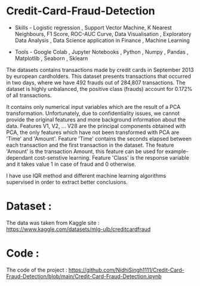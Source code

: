 # Credit-Card-Fraud-Detection

* Skills - Logistic regression , Support Vector Machine, K Nearest Neighbours, F1 Score, ROC-AUC Curve, Data Visualisation , Exploratory Data Analysis , Data Science application in Finance , Machine Learning

* Tools - Google Colab , Jupyter Notebooks , Python , Numpy , Pandas , Matplotlib , Seaborn , Sklearn

The datasets contains transactions made by credit cards in September 2013 by european cardholders.
This dataset presents transactions that occurred in two days, where we have 492 frauds out of 284,807 transactions.
The dataset is highly unbalanced, the positive class (frauds) account for 0.172% of all transactions.

It contains only numerical input variables which are the result of a PCA transformation. Unfortunately, due to confidentiality issues, we cannot provide the original features and more background information about the data. Features V1, V2, … V28 are the principal components obtained with PCA, the only features which have not been transformed with PCA are 'Time' and 'Amount'. Feature 'Time' contains the seconds elapsed between each transaction and the first transaction in the dataset. The feature 'Amount' is the transaction Amount, this feature can be used for example-dependant cost-senstive learning. Feature 'Class' is the response variable and it takes value 1 in case of fraud and 0 otherwise.

I have use IQR method and different machine learning algorithms supervised in order to extract better conclusions.

 # Dataset :
The data was taken from Kaggle site : https://www.kaggle.com/datasets/mlg-ulb/creditcardfraud 

# Code :
The code of the project : https://github.com/NidhiSingh1111/Credit-Card-Fraud-Detection/blob/main/Credit-Card-Fraud-Detection.ipynb
